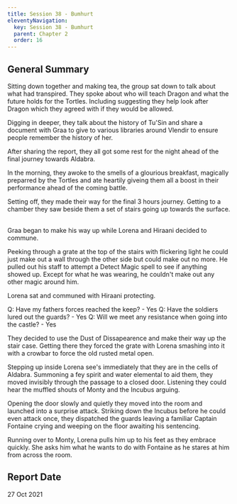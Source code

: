```yaml
---
title: Session 38 - Bumhurt
eleventyNavigation:
  key: Session 38 - Bumhurt
  parent: Chapter 2
  order: 16
---
```


## General Summary

Sitting down together and making tea, the group sat down to talk about what had transpired. They spoke about who will teach Dragon and what the future holds for the Tortles. Including suggesting they help look after Dragon which they agreed with if they would be allowed.  

 Digging in deeper, they talk about the history of Tu'Sin and share a document with Graa to give to various libraries around Vlendir to ensure people remember the history of her.  

 After sharing the report, they all got some rest for the night ahead of the final journey towards Aldabra.  

 In the morning, they awoke to the smells of a glourious breakfast, magically preparred by the Tortles and ate heartily giveing them all a boost in their performance ahead of the coming battle.  

 Setting off, they made their way for the final 3 hours journey. Getting to a chamber they saw beside them a set of stairs going up towards the surface.  

 Graa began to make his way up while Lorena and Hiraani decided to commune.  

 Peeking through a grate at the top of the stairs with flickering light he could just make out a wall through the other side but could make out no more. He pulled out his staff to attempt a Detect Magic spell to see if anything showed up. Except for what he was wearing, he couldn't make out any other magic around him.  

 Lorena sat and communed with Hiraani protecting.  

 Q: Have my fathers forces reached the keep? - Yes Q: Have the soldiers lured out the guards? - Yes Q: Will we meet any resistance when going into the castle? - Yes  

 They decided to use the Dust of Dissapearence and make their way up the stair case. Getting there they forced the grate with Lorena smashing into it with a crowbar to force the old rusted metal open.  

 Stepping up inside Lorena see's immediately that they are in the cells of Aldabra. Summoning a fey spirit and water elemental to aid them, they moved invisibly through the passage to a closed door. Listening they could hear the muffled shouts of Monty and the Incubus arguing.  

 Opening the door slowly and quietly they moved into the room and launched into a surprise attack. Striking down the Incubus before he could even attack once, they dispatched the guards leaving a familiar Captain Fontaine crying and weeping on the floor awaiting his sentencing.  

 Running over to Monty, Lorena pulls him up to his feet as they embrace quickly. She asks him what he wants to do with Fontaine as he stares at him from across the room.

## Report Date

27 Oct 2021
